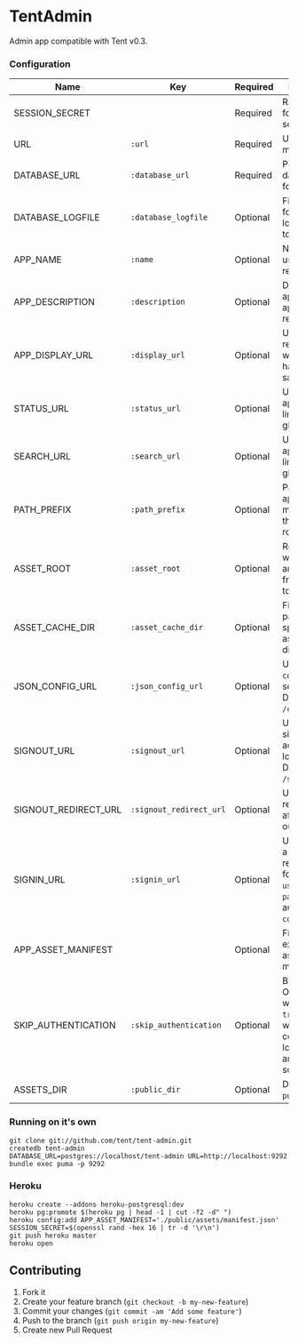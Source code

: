 # TentAdmin

Admin app compatible with Tent v0.3.

### Configuration

Name                 | Key                     | Required | Description
-------------------- | ----------------------- | -------- | -----------
SESSION_SECRET       |                         | Required | Random string for session secret.
URL                  | `:url`                  | Required | URL app is mounted at.
DATABASE_URL         | `:database_url`         | Required | Postgres database URL for app.
DATABASE_LOGFILE     | `:database_logfile`     | Optional | File path or `IO` for database log. Defaults to STDOUT.
APP_NAME             | `:name`                 | Optional | Name of app used for app registration.
APP_DESCRIPTION      | `:description`          | Optional | Description of app used for app registration.
APP_DISPLAY_URL      | `:display_url`          | Optional | URL app is registered with (_doesn't_ have to be the same as `URL`).
STATUS_URL           | `:status_url`           | Optional | URL of status app (adds a link in the global nav).
SEARCH_URL           | `:search_url`           | Optional | URL of search app (adds a link in the global nav).
PATH_PREFIX          | `:path_prefix`          | Optional | Path prefix if app isn't mounted at the domain root.
ASSET_ROOT           | `:asset_root`           | Optional | Root URL where assets are served from. Defaults to `/assets`.
ASSET_CACHE_DIR      | `:asset_cache_dir`      | Optional | Filesystem path for sprockets asset cache dir.
JSON_CONFIG_URL      | `:json_config_url`      | Optional | URL where `config.json` is served from. Defaults to `/config.json`.
SIGNOUT_URL          | `:signout_url`          | Optional | URL where sign-out action is located. Defaults to `/signout`.
SIGNOUT_REDIRECT_URL | `:signout_redirect_url` | Optional | URL to redirect to after signing out.
SIGNIN_URL           | `:signin_url`           | Optional | URL accepting a POST request with form encoded `username` and `passphrase` to authorize `config.json`.
APP_ASSET_MANIFEST   |                         | Optional | File path to existing JSON asset manifest.
SKIP_AUTHENTICATION  | `:skip_authentication`  | Optional | Bypasses OAuth flow when set to `true`. This only works when config.json is loaded from another source.
ASSETS_DIR           | `:public_dir`           | Optional | Defaults to `public/assets`.

### Running on it's own

```shell
git clone git://github.com/tent/tent-admin.git
createdb tent-admin
DATABASE_URL=postgres://localhost/tent-admin URL=http://localhost:9292 bundle exec puma -p 9292
```

### Heroku

```shell
heroku create --addons heroku-postgresql:dev
heroku pg:promote $(heroku pg | head -1 | cut -f2 -d" ")
heroku config:add APP_ASSET_MANIFEST='./public/assets/manifest.json' SESSION_SECRET=$(openssl rand -hex 16 | tr -d '\r\n')
git push heroku master
heroku open
```

## Contributing

1. Fork it
2. Create your feature branch (`git checkout -b my-new-feature`)
3. Commit your changes (`git commit -am 'Add some feature'`)
4. Push to the branch (`git push origin my-new-feature`)
5. Create new Pull Request
